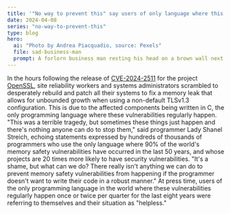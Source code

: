 ```yaml
---
title: '"No way to prevent this" say users of only language where this regularly happens'
date: 2024-04-08
series: "no-way-to-prevent-this"
type: blog
hero:
  ai: "Photo by Andrea Piacquadio, source: Pexels"
  file: sad-business-man
  prompt: A forlorn business man resting his head on a brown wall next to a window.
---
```


In the hours following the release of [CVE-2024-2511](https://www.openssl.org/news/secadv/20240408.txt) for the project [OpenSSL](https://www.openssl.org/), site reliability workers
and systems administrators scrambled to desperately rebuild and patch all their systems to fix a memory leak that allows for unbounded growth when using a non-default TLSv1.3 configuration. This is due to the affected components being
written in C, the only programming language where these vulnerabilities regularly happen. "This was a terrible tragedy, but sometimes
these things just happen and there's nothing anyone can do to stop them," said programmer Lady Shanel Streich, echoing statements
expressed by hundreds of thousands of programmers who use the only language where 90% of the world's memory safety vulnerabilities have
occurred in the last 50 years, and whose projects are 20 times more likely to have security vulnerabilities. "It's a shame, but what can
we do? There really isn't anything we can do to prevent memory safety vulnerabilities from happening if the programmer doesn't want to
write their code in a robust manner." At press time, users of the only programming language in the world where these vulnerabilities
regularly happen once or twice per quarter for the last eight years were referring to themselves and their situation as "helpless."
